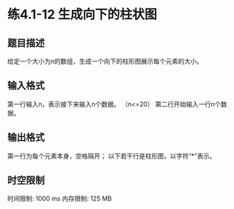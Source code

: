 # 练4.1-12 生成向下的柱状图

## 题目描述

给定一个大小为n的数组，生成一个向下的柱形图展示每个元素的大小。

## 输入格式

第一行输入n，表示接下来输入n个数据。 （n<=20）
第二行开始输入一行n个数据。

## 输出格式

第一行为每个元素本身，空格隔开；
以下若干行是柱形图，以字符“*”表示。

## 时空限制

时间限制: 1000 ms
内存限制: 125 MB
